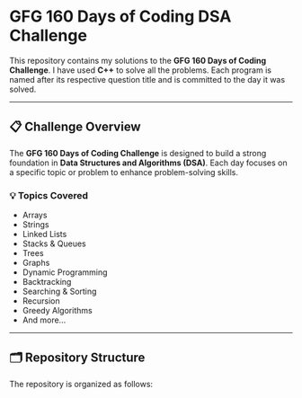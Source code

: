 # GFG 160 Days of Coding DSA Challenge

This repository contains my solutions to the **GFG 160 Days of Coding Challenge**. I have used **C++** to solve all the problems. Each program is named after its respective question title and is committed to the day it was solved.

---

## 📋 Challenge Overview

The **GFG 160 Days of Coding Challenge** is designed to build a strong foundation in **Data Structures and Algorithms (DSA)**. Each day focuses on a specific topic or problem to enhance problem-solving skills.

### 💡 Topics Covered
- Arrays
- Strings
- Linked Lists
- Stacks & Queues
- Trees
- Graphs
- Dynamic Programming
- Backtracking
- Searching & Sorting
- Recursion
- Greedy Algorithms
- And more...

---

## 🗂️ Repository Structure

The repository is organized as follows:

